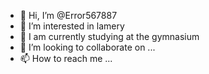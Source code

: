 - 👋 Hi, I’m @Error567887
- 👀 I’m interested in lamery
- 🌱 I am currently studying at the gymnasium
- 💞️ I’m looking to collaborate on ...
- 📫 How to reach me ...

<!---
Error567887/Error567887 is a ✨ special ✨ repository because its `README.md` (this file) appears on your GitHub profile.
You can click the Preview link to take a look at your changes.
--->
